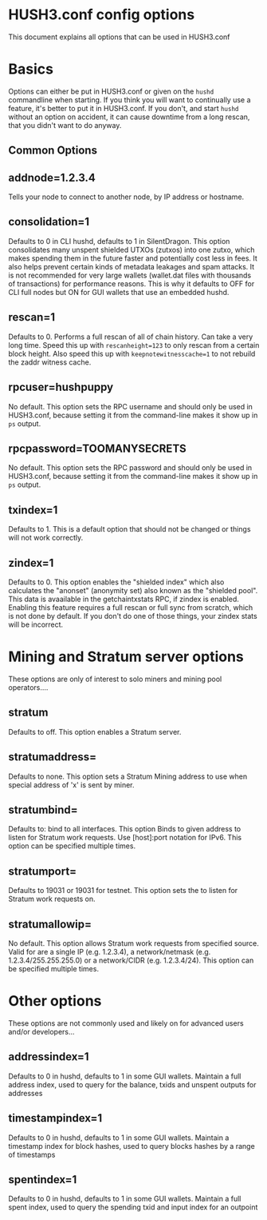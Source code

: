 # HUSH3.conf config options

This document explains all options that can be used in HUSH3.conf

# Basics

Options can either be put in HUSH3.conf or given on the `hushd` commandline when starting. If you think you will want to continually use a feature, it's better to put it in HUSH3.conf. If you don't, and start `hushd` without an option on accident, it can cause downtime from a long rescan, that you didn't want to do anyway.


## Common Options

## addnode=1.2.3.4

Tells your node to connect to another node, by IP address or hostname.

## consolidation=1

Defaults to 0 in CLI hushd, defaults to 1 in SilentDragon. This option consolidates many unspent shielded UTXOs (zutxos) into one zutxo, which makes spending them in the future faster and potentially cost less in fees. It also helps prevent
certain kinds of metadata leakages and spam attacks. It is not recommended for very large wallets (wallet.dat files with thousands of transactions) for performance reasons. This is why it defaults to OFF for CLI full nodes but ON for GUI wallets that use an embedded hushd.

## rescan=1

Defaults to 0. Performs a full rescan of all of chain history. Can take a very long time. Speed this up with `rescanheight=123` to only rescan from a certain block height. Also speed this up with `keepnotewitnesscache=1` to not rebuild the zaddr witness cache.

## rpcuser=hushpuppy

No default. This option sets the RPC username and should only be used in HUSH3.conf, because setting it from the command-line makes it show up in `ps` output.

## rpcpassword=TOOMANYSECRETS

No default. This option sets the RPC password and should only be used in HUSH3.conf, because setting it from the command-line makes it show up in `ps` output.

## txindex=1

Defaults to 1. This is a default option that should not be changed or things will not work correctly.

## zindex=1

Defaults to 0. This option enables the "shielded index" which also calculates the "anonset" (anonymity set) also known as the "shielded pool". This data is avaailable in the getchaintxstats RPC, if zindex is enabled. Enabling this feature requires a full rescan or full sync from scratch, which is not done by default. If you don't do one of those things, your zindex stats will be incorrect.

# Mining and Stratum server options

These options are only of interest to solo miners and mining pool operators....

## stratum

Defaults to off. This option enables a Stratum server.

## stratumaddress=<address>

Defaults to none. This option sets a Stratum Mining address to use when special address of 'x' is sent by miner.

## stratumbind=<ipaddr>

Defaults to: bind to all interfaces. This option Binds to given address to listen for Stratum work requests. Use [host]:port notation for IPv6. This option can be specified multiple times.

## stratumport=<port>

Defaults to 19031 or 19031 for testnet. This option sets the <port> to listen for Stratum work requests on.

## stratumallowip=<ip>

No default. This option allows Stratum work requests from specified source. Valid for <ip> are a single IP (e.g. 1.2.3.4), a network/netmask (e.g. 1.2.3.4/255.255.255.0) or a network/CIDR (e.g. 1.2.3.4/24). This option can be specified multiple times.

# Other options

These options are not commonly used and likely on for advanced users and/or developers...

## addressindex=1

Defaults to 0 in hushd, defaults to 1 in some GUI wallets. Maintain a full address index, used to query for the balance, txids and unspent outputs for addresses

## timestampindex=1

Defaults to 0 in hushd, defaults to 1 in some GUI wallets. Maintain a timestamp index for block hashes, used to query blocks hashes by a range of timestamps 

## spentindex=1

Defaults to 0 in hushd, defaults to 1 in some GUI wallets. Maintain a full spent index, used to query the spending txid and input index for an outpoint 
